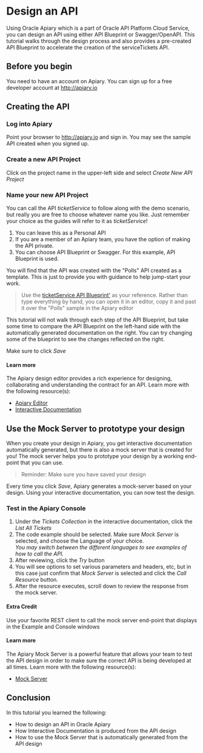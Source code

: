 # Design an API
Using Oracle Apiary which is a part of Oracle API Platform Cloud Service, you can design an API using either API Blueprint or Swagger/OpenAPI.  This tutorial walks through the design process and also provides a pre-created API Blueprint to accelerate the creation of the serviceTickets API.   

## Before you begin

You need to have an account on Apiary.  You can sign up for a free developer account at http://apiary.io


## Creating the API
### Log into Apiary
Point your browser to http://apiary.io and sign in.  You may see the sample API created when you signed up.
### Create a new API Project
Click on the project name in the upper-left side and select *Create New API Project*
### Name your new API Project
You can call the API _ticketService_ to follow along with the demo scenario, but really you are free to choose whatever name you like.  Just remember your choice as the guides will refer to it as _ticketService_! 
  1. You can leave this as a Personal API
  2. If you are a member of an Apiary team, you have the option of making the API private.
  3. You can choose API Blueprint or Swagger.  For this example, API Blueprint is used.

  You will find that the API was created with the "Polls" API created as a template.  This is just to provide you with guidance to help jump-start your work.
  
> Use the [ticketService API Blueprint'](./ticketService.apib) as your reference.  Rather than type everything by hand, you can open it in an editor, copy it and past it over the "Polls" sample in the Apiary editor

This tutorial will not walk through each step of the API Blueprint, but take some time to compare the API Blueprint on the left-hand side with the automatically generated documentation on the right.  You can try changing some of the blueprint to see the changes reflected on the right.

Make sure to click *Save*

#### Learn more
The Apiary design editor provides a rich experience for designing, collaborating and understanding the contract for an API.  Learn more with the following resource(s):
  * [Apiary Editor](https://help.apiary.io/tools/apiary-editor/)
  * [Interactive Documentation](https://help.apiary.io/tools/interactive-documentation/)

## Use the Mock Server to prototype your design
When you create your design in Apiary, you get interactive documentation automatically generated, but there is also a mock server that is created for you!  The mock server helps you to prototype your design by a working end-point that you can use.
> Reminder: Make sure you have saved your design

Every time you click *Save*, Apiary generates a mock-server based on your design.  Using your interactive documentation, you can now test the design.

### Test in the Apiary Console
  1. Under the *Tickets Collection* in the interactive documentation, click the *List All Tickets*
  2. The code example should be selected.  Make sure *Mock Server* is selected, and choose the Language of your choice.  
    _You may switch between the different languages to see examples of how to call the API._  
  3. After reviewing, click the *Try* button
  4. You will see options to set various parameters and headers, etc, but in this case just confirm that *Mock Server* is selected and click the *Call Resource* button.
  5. After the resource executes, scroll down to review the response from the mock server.
  
#### Extra Credit
  Use your favorite REST client to call the mock server end-point that displays in the Example and Console windows
#### Learn more
The Apiary Mock Server is a powerful feature that allows your team to test the API design in order to make sure  the correct API is being developed at all times.  Learn more with the following resource(s):
  * [Mock Server](https://help.apiary.io/tools/mock-server/)

## Conclusion
In this tutorial you learned the following:
  * How to design an API in Oracle Apiary
  * How Interactive Documentation is produced from the API design
  * How to use the Mock Server that is automatically generated from the API design

